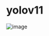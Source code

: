 # yolov11

![image](https://github.com/user-attachments/assets/6d4d4106-1a81-4a3e-9441-72b36a16e1ee)
